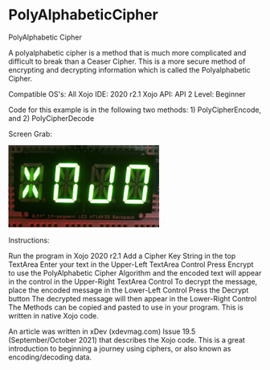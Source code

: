 # PolyAlphabeticCipher
PolyAlphabetic Cipher

A polyalphabetic cipher is a method that is much more complicated and difficult to break than a Ceaser Cipher. This is a more secure method of encrypting and decrypting information which is called the Polyalphabetic Cipher.

Compatible OS's: All
Xojo IDE: 2020 r2.1
Xojo API: API 2
Level: Beginner

Code for this example is in the following two methods: 1) PolyCipherEncode, and 2) PolyCipherDecode

Screen Grab:

![](https://github.com/eugenedakin/pigpio-GPIO/blob/master/WebsiteXojoImageSmall.jpg)

Instructions:

Run the program in Xojo 2020 r2.1
Add a Cipher Key String in the top TextArea
Enter your text in the Upper-Left TextArea Control
Press Encrypt to use the PolyAlphabetic Cipher Algorithm and the encoded text will appear in the control in the Upper-Right TextArea Control
To decrypt the message, place the encoded message in the Lower-Left Control
Press the Decrypt button
The decrypted message will then appear in the Lower-Right Control
The Methods can be copied and pasted to use in your program. This is written in native Xojo code.

An article was written in xDev (xdevmag.com) Issue 19.5 (September/October 2021) that describes the Xojo code. This is a great introduction to beginning a journey using ciphers, or also known as encoding/decoding data.
